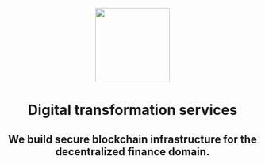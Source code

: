 <p align="center">
  <a href="https://pragma-technologies.github.io/">
    <img width="150px" src="https://github.com/pragma-technologies.png">
  </a>
</p>
<h1 align="center">Digital transformation services</h1>
<h2 align="center">We build secure blockchain infrastructure for the decentralized finance domain.</h2>
